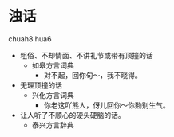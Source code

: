 # 浊话
chuah8 hua6
+ 粗俗、不却情面、不讲礼节或带有顶撞的话
  * 如皋方言词典
    - 对不起，回你句～，我不晓得。
+ 无理顶撞的话
  * 兴化方言词典
    - 你老这吖熊人，伢儿回你～你覅别生气。
+ 让人听了不顺心的硬头硬脑的话。
  * 泰兴方言辞典
